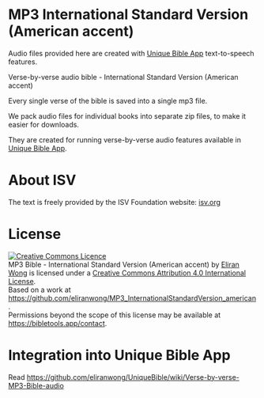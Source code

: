 # MP3 International Standard Version (American accent)

Audio files provided here are created with <a href="https://github.com/eliranwong/UniqueBible">Unique Bible App</a> text-to-speech features.

Verse-by-verse audio bible - International Standard Version (American accent)

Every single verse of the bible is saved into a single mp3 file.

We pack audio files for individual books into separate zip files, to make it easier for downloads.

They are created for running verse-by-verse audio features available in <a href="https://github.com/eliranwong/UniqueBible">Unique Bible App</a>.

# About ISV

The text is freely provided by the ISV Foundation website: <a href="https://isv.org">isv.org</a>

# License

<a rel="license" href="http://creativecommons.org/licenses/by/4.0/"><img alt="Creative Commons Licence" style="border-width:0" src="https://i.creativecommons.org/l/by/4.0/88x31.png" /></a><br /><span xmlns:dct="http://purl.org/dc/terms/" href="http://purl.org/dc/dcmitype/Sound" property="dct:title" rel="dct:type">MP3 Bible - International Standard Version (American accent)</span> by <a xmlns:cc="http://creativecommons.org/ns#" href="https://uniquebible.app" property="cc:attributionName" rel="cc:attributionURL">Eliran Wong</a> is licensed under a <a rel="license" href="http://creativecommons.org/licenses/by/4.0/">Creative Commons Attribution 4.0 International License</a>.<br />Based on a work at <a xmlns:dct="http://purl.org/dc/terms/" href="https://github.com/eliranwong/MP3_InternationalStandardVersion_american" rel="dct:source">https://github.com/eliranwong/MP3_InternationalStandardVersion_american</a>.<br />Permissions beyond the scope of this license may be available at <a xmlns:cc="http://creativecommons.org/ns#" href="https://www.bibletools.app/contact" rel="cc:morePermissions">https://bibletools.app/contact</a>.

# Integration into Unique Bible App

Read https://github.com/eliranwong/UniqueBible/wiki/Verse-by-verse-MP3-Bible-audio

